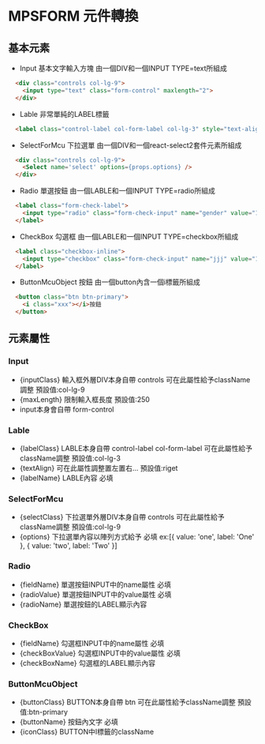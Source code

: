 # MPSFORM 元件轉換

## 基本元素
* Input 基本文字輸入方塊 由一個DIV和一個INPUT TYPE=text所組成
```html
  <div class="controls col-lg-9">
    <input type="text" class="form-control" maxlength="2">
  </div>
```
* Lable 非常單純的LABEL標籤
```html
  <label class="control-label col-form-label col-lg-3" style="text-align: right;">姓名</label>
```
* SelectForMcu 下拉選單 由一個DIV和一個react-select2套件元素所組成
```html
  <div class="controls col-lg-9">
    <Select name='select' options={props.options} />
  </div>
  ```
* Radio 單選按鈕 由一個LABLE和一個INPUT TYPE=radio所組成
```html
  <label class="form-check-label">
    <input type="radio" class="form-check-input" name="gender" value="1">男
  </label>
```
* CheckBox 勾選框 由一個LABLE和一個INPUT TYPE=checkbox所組成
```html
  <label class="checkbox-inline">
    <input type="checkbox" class="form-check-input" name="jjj" value="1">
  </label>
```
* ButtonMcuObject 按鈕 由一個button內含一個i標籤所組成
```html
  <button class="btn btn-primary">
    <i class="xxx"></i>按鈕
  </button>
```

## 元素屬性

### Input
* {inputClass} 輸入框外層DIV本身自帶 controls 可在此屬性給予className調整 預設值:col-lg-9
* {maxLength} 限制輸入框長度 預設值:250
* input本身會自帶 form-control 

### Lable
* {labelClass} LABLE本身自帶 control-label col-form-label 可在此屬性給予className調整 預設值:col-lg-3
* {textAlign} 可在此屬性調整置左置右... 預設值:riget
* {labelName} LABLE內容 必填

### SelectForMcu
* {selectClass} 下拉選單外層DIV本身自帶 controls 可在此屬性給予className調整 預設值:col-lg-9
* {options} 下拉選單內容以陣列方式給予 必填 ex:[{ value: 'one', label: 'One' }, { value: 'two', label: 'Two' }]

### Radio
* {fieldName} 單選按鈕INPUT中的name屬性 必填
* {radioValue} 單選按鈕INPUT中的value屬性 必填
* {radioName} 單選按鈕的LABEL顯示內容

### CheckBox
* {fieldName} 勾選框INPUT中的name屬性 必填
* {checkBoxValue} 勾選框INPUT中的value屬性 必填
* {checkBoxName} 勾選框的LABEL顯示內容

### ButtonMcuObject
* {buttonClass} BUTTON本身自帶 btn 可在此屬性給予className調整 預設值:btn-primary
* {buttonName} 按鈕內文字 必填
* {iconClass} BUTTON中I標籤的className
